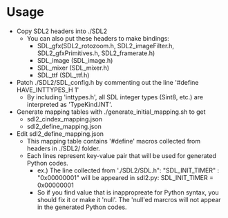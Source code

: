 # Usage #

*   Copy SDL2 headers into ./SDL2
    *   You can also put these headers to make bindings:
        *   SDL_gfx(SDL2_rotozoom.h, SDL2_imageFilter.h, SDL2_gfxPrimitives.h, SDL2_framerate.h)
        *   SDL_image (SDL_image.h)
        *   SDL_mixer (SDL_mixer.h)
        *   SDL_ttf (SDL_ttf.h)
*   Patch ./SDL2/SDL_config.h by commenting out the line '#define HAVE_INTTYPES_H 1'
    *   By including 'inttypes.h', all SDL integer types (Sint8, etc.) are interpreted as 'TypeKind.INT'.
*   Generate mapping tables with ./generate_initial_mapping.sh to get
    *   sdl2_cindex_mapping.json
    *   sdl2_define_mapping.json
*   Edit sdl2_define_mapping.json
    *   This mapping table contains '#define' macros collected from headers in ./SDL2/ folder.
    *   Each lines represent key-value pair that will be used for generated Python codes.
        *   ex.) The line collected from './SDL2/SDL.h":
                "SDL_INIT_TIMER" : "0x00000001"
            will be appeared in sdl2.py:
                SDL_INIT_TIMER = 0x00000001
        *   So if you find value that is inappropreate for Python syntax,
            you should fix it or make it 'null'. The 'null'ed marcros will not
            appear in the generated Python codes.
